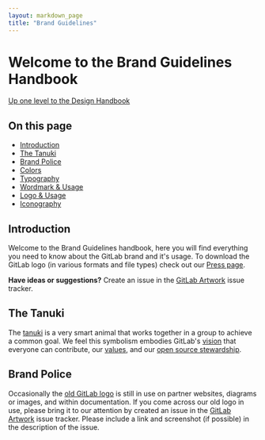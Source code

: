 ```yaml
---
layout: markdown_page
title: "Brand Guidelines"
---
```

# Welcome to the Brand Guidelines Handbook

[Up one level to the Design Handbook](/handbook/marketing/design)    

## On this page
* [Introduction](#introduction)
* [The Tanuki](#tanuki)
* [Brand Police](#brandPolice)
* [Colors](#colors)
* [Typography](#typography)
* [Wordmark & Usage](#wordmark)
* [Logo & Usage](#logo)
* [Iconography](#icons)


## Introduction<a name="introduction"></a>

Welcome to the Brand Guidelines handbook, here you will find everything you need to know about the GitLab brand and it's usage. To download the GitLab logo (in various formats and file types) check out our [Press page](https://about.gitlab.com/press/).

**Have ideas or suggestions?** Create an issue in the [GitLab Artwork](https://gitlab.com/gitlab-com/gitlab-artwork/issues) issue tracker.

## The Tanuki<a name="tanuki"></a>

The [tanuki](https://en.wikipedia.org/wiki/Japanese_raccoon_dog) is a very smart animal that works together in a group to achieve a common goal. We feel this symbolism embodies GitLab's [vision](https://about.gitlab.com/about/#vision) that everyone can contribute, our [values](https://about.gitlab.com/about/#values), and our [open source stewardship](https://about.gitlab.com/2016/01/11/being-a-good-open-source-steward/).

## Brand Police<a name="brandPolice"></a>

Occasionally the [old GitLab logo](https://gitlab.com/gitlab-com/gitlab-artwork/blob/master/archive/logo/fox.png) is still in use on partner websites, diagrams or images, and within documentation. If you come across our old logo in use, please bring it to our attention by created an issue in the [GitLab Artwork](https://gitlab.com/gitlab-com/gitlab-artwork/issues) issue tracker. Please include a link and screenshot (if possible) in the description of the issue.
